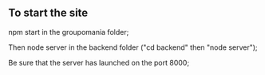 ## To start the site

npm start in the groupomania folder;

Then node server in the backend folder ("cd backend" then "node server");

Be sure that the server has launched on the port 8000;
